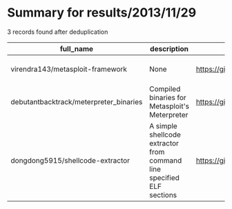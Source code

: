 
# Summary for results/2013/11/29
    
3 records found after deduplication

| full_name | description | html_url | matched_list | matched_count | pushed_at | size | stargazers_count | language | forks_count | vul_ids |
|----------------------------------------|-----------------------------------------------------------------------|-----------------------------------------------------------|----------------------------------|-----------------|---------------------------|--------|--------------------|------------|---------------|-----------|
| virendra143/metasploit-framework | None | https://github.com/virendra143/metasploit-framework | ['metasploit module OR payload'] | 1 | 2013-11-29 18:09:35+00:00 | 56 | 0 | nan | 0 | [] |
| debutantbacktrack/meterpreter_binaries | Compiled binaries for Metasploit's Meterpreter | https://github.com/debutantbacktrack/meterpreter_binaries | ['metasploit module OR payload'] | 1 | 2013-11-29 01:21:52+00:00 | 124 | 0 | nan | 0 | [] |
| dongdong5915/shellcode-extractor | A simple shellcode extractor from command line specified ELF sections | https://github.com/dongdong5915/shellcode-extractor | ['shellcode'] | 1 | 2013-11-29 22:02:11+00:00 | 120 | 0 | Python | 0 | [] |
